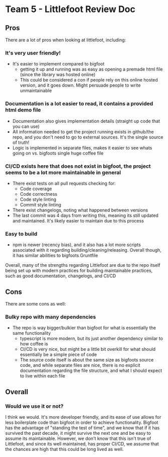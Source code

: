 # Team 5 - Littlefoot Review Doc

## Pros
There are a lot of pros when looking at littlefoot, including:

### It's very user friendly!
  - It's easier to implement compared to bigfoot
    - getting it up and running was as easy as opening a premade html file (since the library was hosted online)
    - This could be considered a con if people rely on this online hosted version, and it goes down. Might persuade people to write unmaintainable

### Documentation is a lot easier to read, it contains a provided html demo file
  - Documentation also gives implementation details (straight up code that you can use)
  - All information needed to get the project running exists in github/the repo, and you don't need to go to external sources. It's the single source of truth!
  - Logic is implemented in separate files, makes it easier to see whats going on vs. bigfoots single huge coffee file
 
### CI/CD exists here that does not exist in bigfoot, the project seems to be a lot more maintainable in general
  - There exist tests on all pull requests checking for:
    - Code coverage
    - Code correctness
    - Code style linting
    - Commit style linting
  - There exist changelogs, noting what happened between versions
  - The last commit was 4 days from writing this, meaning its still updated and maintained. It's likely easier to maintain due to this process
   
### Easy to build
  - npm is newer (recency bias), and it also has a lot more scripts associated with it regarding building/cleaning/releasing. Overall though, it has similar abilities to bigfoots Gruntfile

 Overall, many of the strengths regarding Littlefoot are due to the repo itself being set up with modern practices for building maintainable practices, such as good documentation, changelogs, and CI/CD

## Cons

 There are some cons as well:

 ### Bulky repo with many dependencies
 - The repo is way bigger/bulkier than bigfoot for what is essentially the same functionality
   - typescript is more modern, but its just another dependency similar to how coffee is
   - CI/CD is very nice, but might be a little bit overkill for what should essentially be a simple piece of code
   - The source code itself is about the same size as bigfoots source code, and while separate files are nice, there is no explicit documentation regarding the file structure, and what I should expect to live within each file
  
## Overall


### Would we use it or not?
I think we would. It's more developer friendly, and its ease of use allows for less boilerplate code than bigfoot in order to achieve functionality. Bigfoot has the advantage of "standing the test of time", and we know that if it has survived the past decade, it might survive the next one and be easy to assume its maintainable. However, we don't know that this isn't true of Littlefoot, and since its well maintained, has proper CI/CD, we assume that the chances are high that this could be long lived as well.
